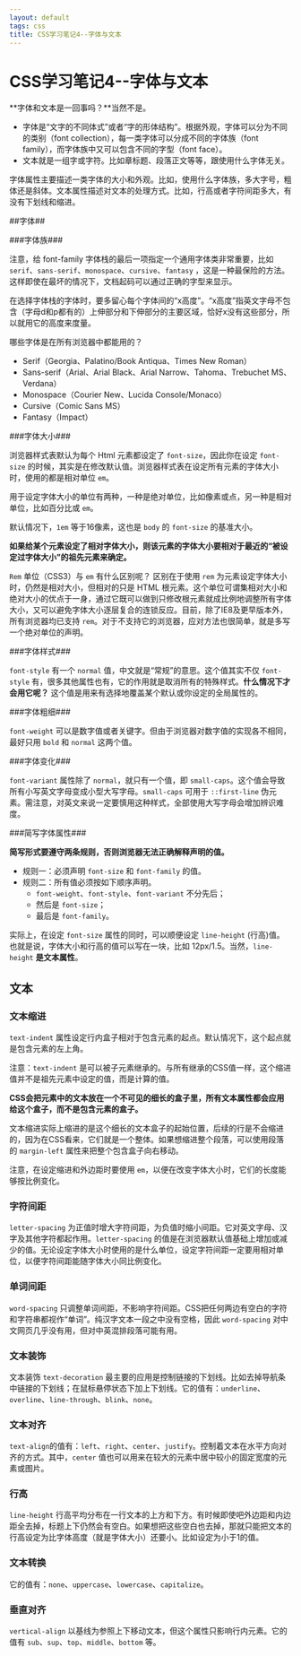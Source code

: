 ```yaml
---
layout: default
tags: css
title: CSS学习笔记4--字体与文本
---
```


# CSS学习笔记4--字体与文本 #

**字体和文本是一回事吗？**当然不是。
* 字体是“文字的不同体式”或者“字的形体结构”。根据外观，字体可以分为不同的类别（font collection），每一类字体可以分成不同的字体族（font family），而字体族中又可以包含不同的字型（font face）。
* 文本就是一组字或字符。比如章标题、段落正文等等，跟使用什么字体无关。

字体属性主要描述一类字体的大小和外观。比如，使用什么字体族，多大字号，粗体还是斜体。文本属性描述对文本的处理方式。比如，行高或者字符间距多大，有没有下划线和缩进。

##字体##

###字体族###

注意，给 font-family 字体栈的最后一项指定一个通用字体类非常重要，比如 `serif`、`sans-serif`、`monospace`、`cursive`、`fantasy` ，这是一种最保险的方法。这样即使在最坏的情况下，文档起码可以通过正确的字型来显示。

在选择字体栈的字体时，要多留心每个字体间的“x高度”。“x高度”指英文字母不包含（字母d和p都有的）上伸部分和下伸部分的主要区域，恰好x没有这些部分，所以就用它的高度来度量。

哪些字体是在所有浏览器中都能用的？

* Serif（Georgia、Palatino/Book Antiqua、Times New Roman）
* Sans-serif（Arial、Arial Black、Arial Narrow、Tahoma、Trebuchet MS、Verdana）
* Monospace（Courier New、Lucida Console/Monaco）
* Cursive（Comic Sans MS）
* Fantasy（Impact）

###字体大小###

浏览器样式表默认为每个 Html 元素都设定了 `font-size`，因此你在设定 `font-size` 的时候，其实是在修改默认值。浏览器样式表在设定所有元素的字体大小时，使用的都是相对单位 `em`。

用于设定字体大小的单位有两种，一种是绝对单位，比如像素或点，另一种是相对单位，比如百分比或 `em`。 

默认情况下，`1em` 等于16像素，这也是 `body` 的 `font-size` 的基准大小。

**如果给某个元素设定了相对字体大小，则该元素的字体大小要相对于最近的“被设定过字体大小”的祖先元素来确定。**

`Rem` 单位（CSS3）与 `em` 有什么区别呢？
区别在于使用 `rem` 为元素设定字体大小时，仍然是相对大小，但相对的只是 HTML 根元素。这个单位可谓集相对大小和绝对大小的优点于一身，通过它既可以做到只修改根元素就成比例地调整所有字体大小，又可以避免字体大小逐层复合的连锁反应。目前，除了IE8及更早版本外，所有浏览器均已支持 `rem`。对于不支持它的浏览器，应对方法也很简单，就是多写一个绝对单位的声明。

###字体样式###

`font-style` 有一个 `normal` 值，中文就是“常规”的意思。这个值其实不仅 `font-style` 有，很多其他属性也有，它的作用就是取消所有的特殊样式。**什么情况下才会用它呢？**
这个值是用来有选择地覆盖某个默认或你设定的全局属性的。

###字体粗细###

`font-weight` 可以是数字值或者关键字。但由于浏览器对数字值的实现各不相同，最好只用 `bold` 和 `normal` 这两个值。

###字体变化###

`font-variant` 属性除了 `normal`，就只有一个值，即 `small-caps`。这个值会导致所有小写英文字母变成小型大写字母。`small-caps` 可用于 `::first-line` 伪元素。需注意，对英文来说一定要慎用这种样式，全部使用大写字母会增加辨识难度。

###简写字体属性###

**简写形式要遵守两条规则，否则浏览器无法正确解释声明的值。**
* 规则一：必须声明 `font-size` 和 `font-family` 的值。
* 规则二：所有值必须按如下顺序声明。
	* `font-weight`、`font-style`、`font-variant` 不分先后；
	* 然后是 `font-size`；
	* 最后是 `font-family`。 

实际上，在设定 `font-size` 属性的同时，可以顺便设定 `line-height` (行高)值。也就是说，字体大小和行高的值可以写在一块，比如 12px/1.5。当然，`line-height` **是文本属性**。

## 文本 ##

### 文本缩进 ###

`text-indent` 属性设定行内盒子相对于包含元素的起点。默认情况下，这个起点就是包含元素的左上角。

注意：`text-indent` 是可以被子元素继承的。与所有继承的CSS值一样，这个缩进值并不是祖先元素中设定的值，而是计算的值。

**CSS会把元素中的文本放在一个不可见的细长的盒子里，所有文本属性都会应用给这个盒子，而不是包含元素的盒子。**

文本缩进实际上缩进的是这个细长的文本盒子的起始位置，后续的行是不会缩进的，因为在CSS看来，它们就是一个整体。如果想缩进整个段落，可以使用段落的 `margin-left` 属性来把整个包含盒子向右移动。

注意，在设定缩进和外边距时要使用 `em`，以便在改变字体大小时，它们的长度能够按比例变化。

### 字符间距 ###

`letter-spacing` 为正值时增大字符间距，为负值时缩小间距。它对英文字母、汉字及其他字符都起作用。`letter-spacing` 的值是在浏览器默认值基础上增加或减少的值。无论设定字体大小时使用的是什么单位，设定字符间距一定要用相对单位，以便字符间距能随字体大小同比例变化。

### 单词间距 ###

`word-spacing` 只调整单词间距，不影响字符间距。CSS把任何两边有空白的字符和字符串都视作“单词”。纯汉字文本一段之中没有空格，因此 `word-spacing` 对中文网页几乎没有用，但对中英混排段落可能有用。

### 文本装饰 ###

文本装饰 `text-decoration` 最主要的应用是控制链接的下划线。比如去掉导航条中链接的下划线；在鼠标悬停状态下加上下划线。它的值有：`underline`、`overline`、`line-through`、`blink`、`none`。

### 文本对齐 ###

`text-align`的值有：`left`、`right`、`center`、`justify`。控制着文本在水平方向对齐的方式。其中，`center` 值也可以用来在较大的元素中居中较小的固定宽度的元素或图片。

### 行高 ###

`line-height` 行高平均分布在一行文本的上方和下方。有时候即使吧外边距和内边距全去掉，标题上下仍然会有空白。如果想把这些空白也去掉，那就只能把文本的行高设定为比字体高度（就是字体大小）还要小。比如设定为小于1的值。

### 文本转换 ###

它的值有：`none`、`uppercase`、`lowercase`、`capitalize`。

### 垂直对齐 ###

`vertical-align` 以基线为参照上下移动文本，但这个属性只影响行内元素。它的值有 `sub`、`sup`、`top`、`middle`、`bottom` 等。